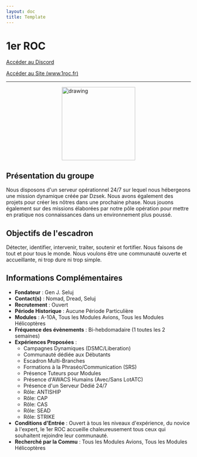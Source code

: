 ```yaml
---
layout: doc
title: Template
---
```


# 1er ROC

[Accéder au Discord](https://discord.gg/tz8xVd5aFS)

[Accéder au Site (www.1roc.fr)](https://www.1roc.fr)

---

<img src="/commus_img/1roc.png" alt="drawing" width="200" style="display: block; margin-left: auto; margin-right: auto;"/>


## Présentation du groupe

Nous disposons d'un serveur opérationnel 24/7 sur lequel nous hébergeons une mission dynamique créée par Dzsek. Nous avons également des projets pour créer les nôtres dans une prochaine phase. Nous jouons également sur des missions élaborées par notre pôle opération pour mettre en pratique nos connaissances dans un environnement plus poussé.

## Objectifs de l'escadron

Détecter, identifier, intervenir, traiter, soutenir et fortifier. Nous faisons de tout et pour tous le monde. Nous voulons être une communauté ouverte et accueillante, ni trop dure ni trop simple.

## Informations Complémentaires

- **Fondateur** : Gen J. Seluj
- **Contact(s)** : Nomad, Dread, Seluj
- **Recrutement** : Ouvert
- **Période Historique** : Aucune Période Particulière
- **Modules** : A-10A, Tous les Modules Avions, Tous les Modules Hélicoptères
- **Fréquence des évènements** : Bi-hebdomadaire (1 toutes les 2 semaines)
- **Expériences Proposées** :
  - Campagnes Dynamiques (DSMC/Liberation)
  - Communauté dédiée aux Débutants
  - Escadron Multi-Branches
  - Formations à la Phraséo/Communication (SRS)
  - Présence Tuteurs pour Modules
  - Présence d'AWACS Humains (Avec/Sans LotATC)
  - Présence d'un Serveur Dédié 24/7
  - Rôle: ANTISHIP
  - Rôle: CAP
  - Rôle: CAS
  - Rôle: SEAD
  - Rôle: STRIKE
- **Conditions d'Entrée** : Ouvert à tous les niveaux d'expérience, du novice à l'expert, le 1er ROC accueille chaleureusement tous ceux qui souhaitent rejoindre leur communauté.
- **Recherché par la Commu** : Tous les Modules Avions, Tous les Modules Hélicoptères